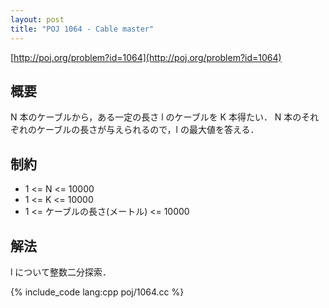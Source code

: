 ```yaml
---
layout: post
title: "POJ 1064 - Cable master"
---
```

[http://poj.org/problem?id=1064](http://poj.org/problem?id=1064)

## 概要
N 本のケーブルから，ある一定の長さ l のケーブルを K 本得たい．
N 本のそれぞれのケーブルの長さが与えられるので，l の最大値を答える．

## 制約
- 1 <= N <= 10000
- 1 <= K <= 10000
- 1 <= ケーブルの長さ(メートル) <= 10000

## 解法
l について整数二分探索．

{% include_code lang:cpp poj/1064.cc %}
